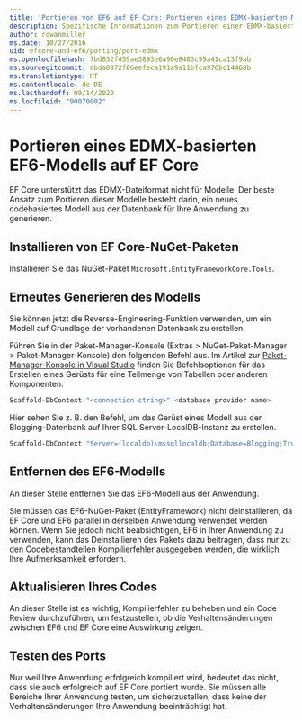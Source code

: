 ```yaml
---
title: 'Portieren von EF6 auf EF Core: Portieren eines EDMX-basierten Modells'
description: Spezifische Informationen zum Portieren einer EDMX-basierten Entity Framework 6-Modellanwendung zu Entity Framework Core
author: rowanmiller
ms.date: 10/27/2016
uid: efcore-and-ef6/porting/port-edmx
ms.openlocfilehash: 7bd832f459ae3893e6a90e8483c95a41ca13f9ab
ms.sourcegitcommit: abda0872f86eefeca191a9a11bfca976bc14468b
ms.translationtype: HT
ms.contentlocale: de-DE
ms.lasthandoff: 09/14/2020
ms.locfileid: "90070002"
---
```

# <a name="porting-an-ef6-edmx-based-model-to-ef-core"></a>Portieren eines EDMX-basierten EF6-Modells auf EF Core

EF Core unterstützt das EDMX-Dateiformat nicht für Modelle. Der beste Ansatz zum Portieren dieser Modelle besteht darin, ein neues codebasiertes Modell aus der Datenbank für Ihre Anwendung zu generieren.

## <a name="install-ef-core-nuget-packages"></a>Installieren von EF Core-NuGet-Paketen

Installieren Sie das NuGet-Paket `Microsoft.EntityFrameworkCore.Tools`.

## <a name="regenerate-the-model"></a>Erneutes Generieren des Modells

Sie können jetzt die Reverse-Engineering-Funktion verwenden, um ein Modell auf Grundlage der vorhandenen Datenbank zu erstellen.

Führen Sie in der Paket-Manager-Konsole (Extras > NuGet-Paket-Manager > Paket-Manager-Konsole) den folgenden Befehl aus. Im Artikel zur [Paket-Manager-Konsole in Visual Studio](xref:core/miscellaneous/cli/powershell) finden Sie Befehlsoptionen für das Erstellen eines Gerüsts für eine Teilmenge von Tabellen oder anderen Komponenten.

``` powershell
Scaffold-DbContext "<connection string>" <database provider name>
```

Hier sehen Sie z. B. den Befehl, um das Gerüst eines Modell aus der Blogging-Datenbank auf Ihrer SQL Server-LocalDB-Instanz zu erstellen.

``` powershell
Scaffold-DbContext "Server=(localdb)\mssqllocaldb;Database=Blogging;Trusted_Connection=True;" Microsoft.EntityFrameworkCore.SqlServer
```

## <a name="remove-ef6-model"></a>Entfernen des EF6-Modells

An dieser Stelle entfernen Sie das EF6-Modell aus der Anwendung.

Sie müssen das EF6-NuGet-Paket (EntityFramework) nicht deinstallieren, da EF Core und EF6 parallel in derselben Anwendung verwendet werden können. Wenn Sie jedoch nicht beabsichtigen, EF6 in Ihrer Anwendung zu verwenden, kann das Deinstallieren des Pakets dazu beitragen, dass nur zu den Codebestandteilen Kompilierfehler ausgegeben werden, die wirklich Ihre Aufmerksamkeit erfordern.

## <a name="update-your-code"></a>Aktualisieren Ihres Codes

An dieser Stelle ist es wichtig, Kompilierfehler zu beheben und ein Code Review durchzuführen, um festzustellen, ob die Verhaltensänderungen zwischen EF6 und EF Core eine Auswirkung zeigen.

## <a name="test-the-port"></a>Testen des Ports

Nur weil Ihre Anwendung erfolgreich kompiliert wird, bedeutet das nicht, dass sie auch erfolgreich auf EF Core portiert wurde. Sie müssen alle Bereiche Ihrer Anwendung testen, um sicherzustellen, dass keine der Verhaltensänderungen Ihre Anwendung beeinträchtigt hat.

